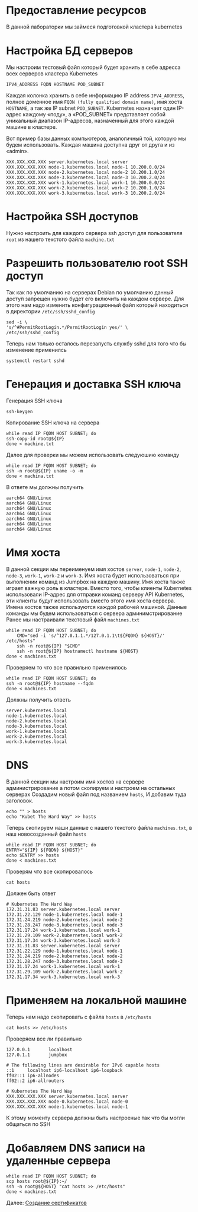 # Предоставление ресурсов
В данной лабораторки мы займеся подготовкой кластера kubernetes
# Настройка БД серверов
Мы настроим тестовый файл который будет хранить в себе адресса всех серверов кластера Kubernetes
~~~
IPV4_ADDRESS FQDN HOSTNAME POD_SUBNET
~~~
Каждая колонка хранить в себе информацию IP address `IPV4_ADDRESS`, полное доменное имя `FQDN (fully qualified domain name)`, имя хоста `HOSTNAME`, а так же IP subnet `POD_SUBNET`. Kubernetes назначает один IP-адрес каждому «поду», а «POD_SUBNET» представляет собой уникальный диапазон IP-адресов, назначенный для этого каждой машине в кластере.

Вот пример базы данных компьютеров, аналогичный той, которую мы будем использовать. Каждая машина доступна друг от друга и из «admin».
~~~
XXX.XXX.XXX.XXX server.kubernetes.local server  
XXX.XXX.XXX.XXX node-1.kubernetes.local node-1 10.200.0.0/24
XXX.XXX.XXX.XXX node-2.kubernetes.local node-2 10.200.1.0/24
XXX.XXX.XXX.XXX node-3.kubernetes.local node-3 10.200.2.0/24
XXX.XXX.XXX.XXX work-1.kubernetes.local work-1 10.200.0.0/24
XXX.XXX.XXX.XXX work-2.kubernetes.local work-2 10.200.1.0/24
XXX.XXX.XXX.XXX work-3.kubernetes.local work-3 10.200.2.0/24
~~~
# Настройка SSH доступов
Нужно настроить для каждого сервера ssh доступ для пользователя `root` из нашего текстого файла `machine.txt`

# Разрешить пользователю root SSH доступ
Так как по умолчанию на серверах Debian по умолчанию данный доступ запрещен нужно будет его включить на каждом сервере.
Для этого нам надо изменить конфигурационный файл который находиться в директории `/etc/ssh/sshd_config`
~~~
sed -i \
's/^#PermitRootLogin.*/PermitRootLogin yes/' \
/etc/ssh/sshd_config
~~~
Теперь нам только осталось перезапусть службу sshd для того что бы изменение применилсь 
~~~
systemctl restart sshd
~~~
# Генерация и доставка SSH ключа
Генерация SSH ключа
~~~
ssh-keygen
~~~
Копирование SSH ключа на сервера
~~~
while read IP FQDN HOST SUBNET; do
ssh-copy-id root@${IP}
done < machine.txt
~~~
Далее для проверки мы можем использовать следуюшию команду
~~~
while read IP FQDN HOST SUBNET; do
ssh -n root@${IP} uname -o -m
done < machina.txt
~~~
В ответе мы должны получить 
~~~
aarch64 GNU/Linux
aarch64 GNU/Linux
aarch64 GNU/Linux
aarch64 GNU/Linux
aarch64 GNU/Linux
aarch64 GNU/Linux
aarch64 GNU/Linux
~~~
# Имя хоста
В данной секции мы переименуем имя хостов `server`, `node-1`, `node-2`, `node-3`, `work-1`, `work-2` и `work-3`.
Имя хоста будет использоваться при выполнении команд из Jumpbox на каждую машину.
Имя хоста также играет важную роль в кластере.
Вместо того, чтобы клиенты Kubernetes использовали IP-адрес для отправки команд серверу API Kubernetes, эти клиенты будут использовать вместо этого имя хоста сервера. Имена хостов также используются каждой рабочей машиной.
Данные команды мы будем использоваться с сервера админимстрирование
Ранее мы настраивали текстовый файл `machines.txt` 
~~~
while read IP FQDN HOST SUBNET; do 
    CMD="sed -i 's/^127.0.1.1.*/127.0.1.1\t${FQDN} ${HOST}/' /etc/hosts"
    ssh -n root@${IP} "$CMD"
    ssh -n root@${IP} hostnamectl hostname ${HOST}
done < machines.txt
~~~
Проверяем то что все правильно применилось 
~~~
while read IP FQDN HOST SUBNET; do
ssh -n root@${IP} hostname --fqdn
done < machines.txt
~~~
Должны получить ответь 
~~~
server.kubernetes.local
node-1.kubernetes.local
node-2.kubernetes.local
node-3.kubernetes.local
work-1.kubernetes.local
work-2.kubernetes.local
work-3.kubernetes.local
~~~
# DNS
В данной секции мы настроим имя хостов на сервере администрирование а потом скопируем и настроем на остальных серверах
Создадим новый файл под названием `hosts`, И добавим туда заголовок.
~~~
echo "" > hosts
echo "Kubet The Hard Way" >> hosts
~~~
Теперь скопируем наши данные с нашего текстого файла `machines.txt`, в наш новосозданный файл `hosts`
~~~
while read IP FQDN HOST SUBNET; do
ENTRY="${IP} ${FQDN} ${HOST}"
echo $ENTRY >> hosts
done < machines.txt
~~~
Проверям что все скопировалось 
~~~
cat hosts
~~~
Должен быть ответ 
~~~
# Kubernetes The Hard Way
172.31.31.83 server.kubernetes.local server
172.31.22.129 node-1.kubernetes.local node-1
172.31.24.219 node-2.kubernetes.local node-2
172.31.28.247 node-3.kubernetes.local node-3
172.31.17.24 work-1.kubernetes.local work-1
172.31.29.109 work-2.kubernetes.local work-2
172.31.17.34 work-3.kubernetes.local work-3
172.31.31.83 server.kubernetes.local server
172.31.22.129 node-1.kubernetes.local node-1
172.31.24.219 node-2.kubernetes.local node-2
172.31.28.247 node-3.kubernetes.local node-3
172.31.17.24 work-1.kubernetes.local work-1
172.31.29.109 work-2.kubernetes.local work-2
172.31.17.34 work-3.kubernetes.local work-3
~~~
# Применяем на локальной машине 
Теперь нам надо скопировать с файла `hosts` в `/etc/hosts` 
~~~
cat hosts >> /etc/hosts
~~~
Проверяем все ли правильно
~~~
127.0.0.1       localhost
127.0.1.1       jumpbox

# The following lines are desirable for IPv6 capable hosts
::1     localhost ip6-localhost ip6-loopback
ff02::1 ip6-allnodes
ff02::2 ip6-allrouters

# Kubernetes The Hard Way
XXX.XXX.XXX.XXX server.kubernetes.local server
XXX.XXX.XXX.XXX node-0.kubernetes.local node-0
XXX.XXX.XXX.XXX node-1.kubernetes.local node-1
~~~
К этому моменту сервера должны быть настроеные так что бы могли общаться по SSH
# Добавляем DNS  записи на удаленные сервера
~~~
while read IP FQDN HOST SUBNET; do
scp hosts root@${IP}:~/
ssh -n root@${HOST} "cat hosts >> /etc/hosts"
done < machines.txt
~~~

Далее: [Создание сертификатов](04-certificate-authority.md)
